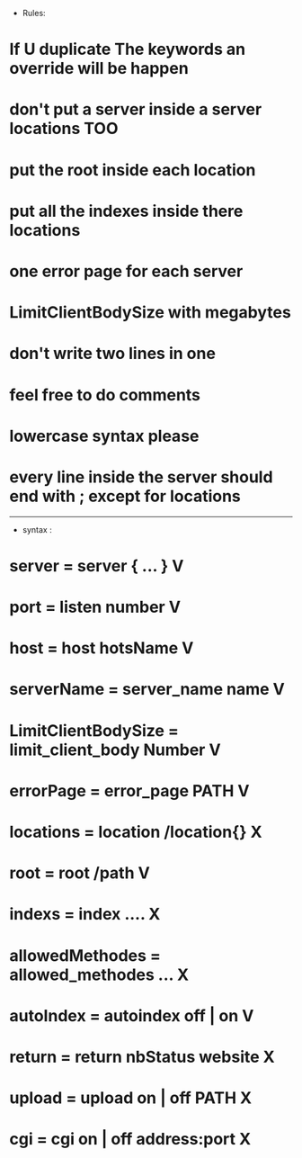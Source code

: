 - Rules:
# If U duplicate The keywords an override will be happen
# don't put a server inside a server locations TOO
# put the root inside each location
# put all the indexes inside there locations
# one error page for each server
# LimitClientBodySize with megabytes
# don't write two lines in one
# feel free to do comments
# lowercase syntax please
# every line inside the server should end with ; except for locations

__________________________________________________________

- syntax :
# server = server { ... } V
# port = listen number V
# host = host hotsName V
# serverName = server_name name V
# LimitClientBodySize = limit_client_body Number V
# errorPage = error_page PATH V
# locations = location /location{} X
# root = root /path V
# indexs = index .... X
# allowedMethodes = allowed_methodes ... X
# autoIndex = autoindex off | on V
# return = return nbStatus website X
# upload = upload on | off PATH X
# cgi = cgi on | off address:port X